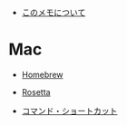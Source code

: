 - [このメモについて](../README.md)


# Mac

* [Homebrew](./mac_homebrew.md)

* [Rosetta](./mac_rosetta.md)

* [コマンド・ショートカット](./mac_command_shortcut.md)

